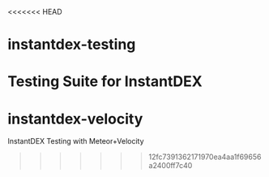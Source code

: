 <<<<<<< HEAD
# instantdex-testing
Testing Suite for InstantDEX
=======
# instantdex-velocity
InstantDEX Testing with Meteor+Velocity
>>>>>>> 12fc7391362171970ea4aa1f69656a2400ff7c40
